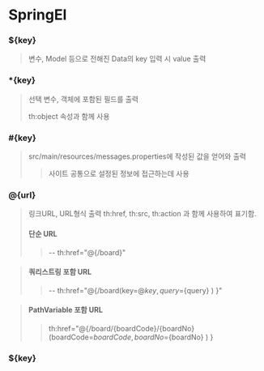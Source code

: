 # SpringEl
### ${key}
> 변수, Model 등으로 전해진 Data의 key 입력 시 value 출력
> 
### *{key}
> 선택 변수, 객체에 포함된 필드를 출력
>
> th:object 속성과 함께 사용
### #{key}
> src/main/resources/messages.properties에 작성된 값을 얻어와 출력
>
> >사이트 공통으로 설정된 정보에 접근하는데 사용

### @{url}
> 링크URL, URL형식 출력
> th:href, th:src, th:action 과 함께 사용하여 표기함.
> 
> #### 단순 URL
>> -- th:href="@{/board}"

> #### 쿼리스트링 포함 URL
>> -- th:href="@{/board(key=@${key}, query=${query} ) }"

> #### PathVariable 포함 URL
>> th:href="@{/board/{boardCode}/{boardNo}(boardCode=${boardCode}, boardNo=${boardNo} ) }
> ###

### ${key}
